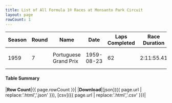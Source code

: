```yaml
---
title: List of All Formula 1® Races at Monsanto Park Circuit
layout: page
rowCount: 1
---
```


| Season | Round | Name | Date | Laps Completed | Race Duration | Winning Driver | Winning Constructor |
|--|--|--|--|--|--|--|--|
| 1959 | 7 | Portuguese Grand Prix | 1959-08-23 | 62 | 2:11:55.41 | Stirling Moss 🇬🇧 | Cooper-Climax 🇬🇧 |

#### Table Summary

|**Row Count**|{{ page.rowCount }}|
|**Download**|[json]({{ page.url | replace:'.html','.json' }}), [csv]({{ page.url | replace:'.html','.csv' }})|
